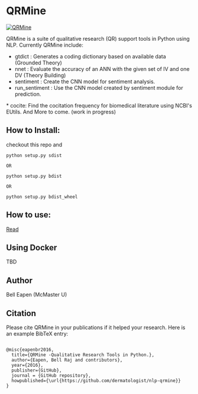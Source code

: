 # QRMine

[![QRMine](https://raw.github.com/dermatologist/nlp-qrmine/master/notes/QR.jpg)](http://canehealth.com)

QRMine is a suite of qualitative research (QR) support tools in Python
using NLP. Currently QRMine include:

  - gtdict : Generates a coding dictionary based on available data
    (Grounded Theory)
  - nnet : Evaluate the accuracy of an ANN with the given set of IV and
    one DV (Theory Building)
  - sentiment : Create the CNN model for sentiment analysis.
  - run\_sentiment : Use the CNN model created by sentiment module for
    prediction.

\* cocite: Find the cocitation frequency for biomedical literature using
NCBI's EUtils. And More to come. (work in progress)

## How to Install: 

checkout this repo and

```
python setup.py sdist

OR

python setup.py bdist

OR 

python setup.py bdist_wheel

```


## How to use:

[Read](https://stackoverflow.com/questions/6292652/what-is-the-difference-between-an-sdist-tar-gz-distribution-and-an-python-egg)

## Using Docker

TBD

## Author

Bell Eapen (McMaster U)

## Citation

Please cite QRMine in your publications if it helped your research. Here
is an example BibTeX entry:

```

@misc{eapenbr2016,
  title={QRMine -Qualitative Research Tools in Python.},
  author={Eapen, Bell Raj and contributors},
  year={2016},
  publisher={GitHub},
  journal = {GitHub repository},
  howpublished={\url{https://github.com/dermatologist/nlp-qrmine}}
}

```
